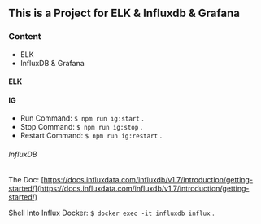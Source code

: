 ## This is a Project for ELK & Influxdb & Grafana

### Content

- ELK
- InfluxDB & Grafana


#### ELK



#### IG

- Run Command: `$ npm run ig:start` .
- Stop Command: `$ npm run ig:stop` .
- Restart Command: `$ npm run ig:restart` .

###### InfluxDB

The Doc: [https://docs.influxdata.com/influxdb/v1.7/introduction/getting-started/](https://docs.influxdata.com/influxdb/v1.7/introduction/getting-started/)

Shell Into Influx Docker: `$ docker exec -it influxdb influx` .


